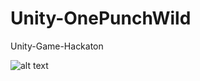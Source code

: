 # Unity-OnePunchWild
Unity-Game-Hackaton

![alt text](https://nsa40.casimages.com/img/2019/07/19/190719105712212788.jpg) 
